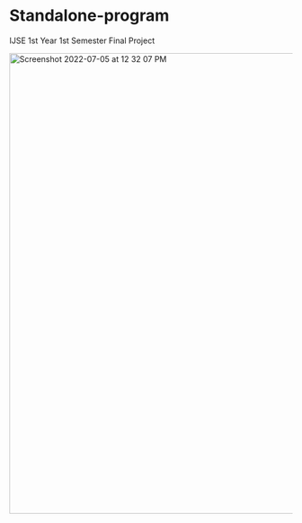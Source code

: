 # Standalone-program
IJSE 1st Year 1st Semester Final Project


<img width="820" alt="Screenshot 2022-07-05 at 12 32 07 PM" src="https://user-images.githubusercontent.com/84431272/177271293-ed26d55f-646c-4d05-b7ab-b2a18ae061d8.png">
